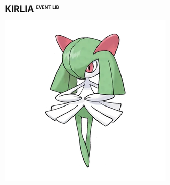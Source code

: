 # KIRLIA <sup style="font-size: .5em">EVENT LIB</sup>

![](../../../docs/assets/images/kirlia.webp)


